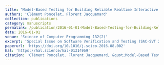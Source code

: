 ```yaml
---
title: "Model-Based Testing for Building Reliable Realtime Interactive Music Systems"
authors: 'Clément Poncelet, Florent Jacquemard'
collection: publications
category: manuscripts
permalink: /publication/2016-01-01-Model-Based-Testing-for-Building-Reliable-Realtime-Interactive-Music-Systems
date: 2016-01-01
venue: 'Science of Computer Programming 132(2)'
excerpt: 'Special Issue on Software Verification and Testing (SAC-SVT 2015)'
paperurl: 'https://doi.org/10.1016/j.scico.2016.08.002'
hal: 'https://hal.science/hal-01314969'
citation: 'Clément Poncelet, Florent Jacquemard, &quot;Model-Based Testing for Building Reliable Realtime Interactive Music Systems&quot; Science of Computer Programming 132(2), 2016.'
---
```

